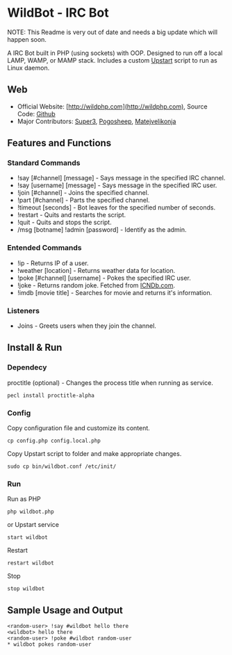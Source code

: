 # WildBot - IRC Bot

NOTE: This Readme is very out of date and needs a big update which will happen soon.

A IRC Bot built in PHP (using sockets) with OOP. Designed to run off a local LAMP, WAMP, or MAMP stack.
Includes a custom [Upstart](http://upstart.ubuntu.com/) script to run as Linux daemon.

Web
-------
* Official Website: [http://wildphp.com](http://wildphp.com), Source Code: [Github](https://github.com/pogosheep/IRC-Bot)
* Major Contributors: [Super3](http://super3.org), [Pogosheep](http://layne-obserdia.de), [Matejvelikonja](http://velikonja.si)

## Features and Functions

### Standard Commands

* !say [#channel] [message] - Says message in the specified IRC channel.
* !say [username] [message] - Says message in the specified IRC user.
* !join [#channel] - Joins the specified channel.
* !part [#channel] - Parts the specified channel.
* !timeout [seconds] - Bot leaves for the specified number of seconds.
* !restart - Quits and restarts the script.
* !quit - Quits and stops the script.
* /msg [botname] !admin [password] - Identify as the admin. 

### Entended Commands

* !ip - Returns IP of a user.
* !weather [location] - Returns weather data for location.
* !poke [#channel] [username] - Pokes the specified IRC user.
* !joke - Returns random joke. Fetched from [ICNDb.com](http://www.icndb.com/).
* !imdb [movie title] - Searches for movie and returns it's information.


### Listeners


* Joins - Greets users when they join the channel.

## Install & Run

### Dependecy

proctitle (optional) - Changes the process title when running as service.

    pecl install proctitle-alpha

### Config

Copy configuration file and customize its content.

    cp config.php config.local.php

Copy Upstart script to folder and make appropriate changes.

    sudo cp bin/wildbot.conf /etc/init/

### Run

Run as PHP

    php wildbot.php

or Upstart service

    start wildbot

Restart

    restart wildbot

Stop

    stop wildbot

Sample Usage and Output
-------
    <random-user> !say #wildbot hello there
    <wildbot> hello there
    <random-user> !poke #wildbot random-user
    * wildbot pokes random-user
